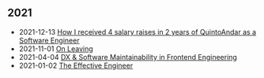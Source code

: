 <div class="tags">

## 2021

- <time class="date">2021-12-13</time> <span>[How I received 4 salary raises in 2 years of QuintoAndar as a Software Engineer](/how-i-received-4-salary-raises-in-2-years-of-quintoandar-as-a-software-engineer)</span>
- <time class="date">2021-11-01</time> <span>[On Leaving](/on-leaving)</span>
- <time class="date">2021-04-04</time> <span>[DX & Software Maintainability in Frontend Engineering](/dx-and-software-maintainability-in-frontend-engineering)</span>
- <time class="date">2021-01-02</time> <span>[The Effective Engineer](/bookshelf/the-effective-engineer)</span>

</div>

